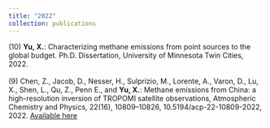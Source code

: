```yaml
---
title: "2022"
collection: publications
---
```

(10) **Yu, X.**: Characterizing methane emissions from point sources to the global budget. Ph.D. Dissertation, University of Minnesota Twin Cities, 2022.<br><br>
(9) Chen, Z., Jacob, D., Nesser, H., Sulprizio, M., Lorente, A., Varon, D., Lu, X., Shen, L., Qu, Z., Penn E., and **Yu, X.**: Methane emissions from China: a high-resolution inversion of TROPOMI satellite observations, Atmospheric Chemistry and Physics, 22(16), 10809–10826, 10.5194/acp-22-10809-2022, 2022. [Available here](https://acp.copernicus.org/articles/22/10809/2022)
